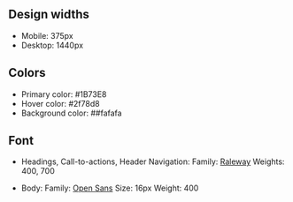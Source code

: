 ## Design widths

- Mobile: 375px
- Desktop: 1440px

## Colors

- Primary color: #1B73E8
- Hover color: #2f78d8
- Background color: ##fafafa

## Font

- Headings, Call-to-actions, Header Navigation: 
    Family: [Raleway](https://fonts.google.com/specimen/Raleway) 
    Weights: 400, 700
    
- Body: 
    Family: [Open Sans](https://fonts.google.com/specimen/Open+Sans)
    Size: 16px
    Weight: 400 